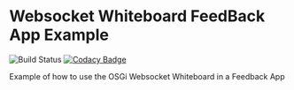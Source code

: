 # Websocket Whiteboard FeedBack App Example
![Build Status](https://travis-ci.org/cgoncas/websocket-feedback-example.svg?branch=master)
[![Codacy Badge](https://api.codacy.com/project/badge/Grade/06ec397012464143ac63e8b38e83bbfc)](https://www.codacy.com/app/cristina-gonzalez/websocket-feedback-example?utm_source=github.com&amp;utm_medium=referral&amp;utm_content=cgoncas/websocket-feedback-example&amp;utm_campaign=Badge_Grade)

Example of how to use the OSGi Websocket Whiteboard in a Feedback App
